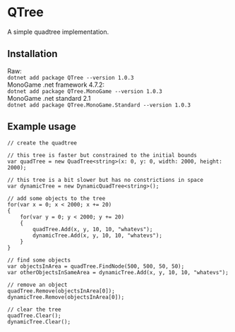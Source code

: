 # QTree
A simple quadtree implementation.  

## Installation

Raw:  
`dotnet add package QTree --version 1.0.3`  
MonoGame .net framework 4.7.2:  
`dotnet add package QTree.MonoGame --version 1.0.3`  
MonoGame .net standard 2.1  
`dotnet add package QTree.MonoGame.Standard --version 1.0.3`  

## Example usage


    // create the quadtree

    // this tree is faster but constrained to the initial bounds 
    var quadTree = new QuadTree<string>(x: 0, y: 0, width: 2000, height: 2000);

    // this tree is a bit slower but has no constrictions in space
    var dynamicTree = new DynamicQuadTree<string>();
    
    // add some objects to the tree
    for(var x = 0; x < 2000; x += 20)
    {
        for(var y = 0; y < 2000; y += 20)
        {
            quadTree.Add(x, y, 10, 10, "whatevs");
            dynamicTree.Add(x, y, 10, 10, "whatevs");
        }
    }
    
    // find some objects
    var objectsInArea = quadTree.FindNode(500, 500, 50, 50);
    var otherObjectsInSameArea = dynamicTree.Add(x, y, 10, 10, "whatevs");
    
    // remove an object
    quadTree.Remove(objectsInArea[0]);
    dynamicTree.Remove(objectsInArea[0]);
    
    // clear the tree
    quadTree.Clear();
    dynamicTree.Clear();